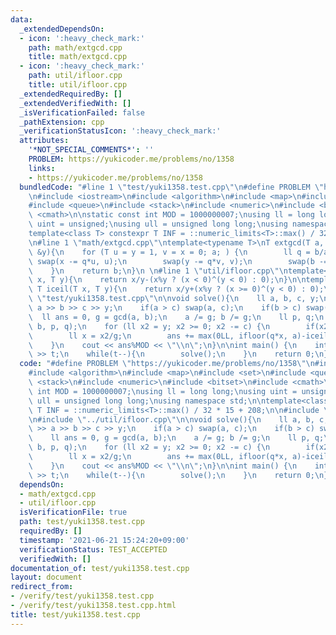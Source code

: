 ```yaml
---
data:
  _extendedDependsOn:
  - icon: ':heavy_check_mark:'
    path: math/extgcd.cpp
    title: math/extgcd.cpp
  - icon: ':heavy_check_mark:'
    path: util/ifloor.cpp
    title: util/ifloor.cpp
  _extendedRequiredBy: []
  _extendedVerifiedWith: []
  _isVerificationFailed: false
  _pathExtension: cpp
  _verificationStatusIcon: ':heavy_check_mark:'
  attributes:
    '*NOT_SPECIAL_COMMENTS*': ''
    PROBLEM: https://yukicoder.me/problems/no/1358
    links:
    - https://yukicoder.me/problems/no/1358
  bundledCode: "#line 1 \"test/yuki1358.test.cpp\"\n#define PROBLEM \"https://yukicoder.me/problems/no/1358\"\
    \n#include <iostream>\n#include <algorithm>\n#include <map>\n#include <set>\n\
    #include <queue>\n#include <stack>\n#include <numeric>\n#include <bitset>\n#include\
    \ <cmath>\n\nstatic const int MOD = 1000000007;\nusing ll = long long;\nusing\
    \ uint = unsigned;\nusing ull = unsigned long long;\nusing namespace std;\n\n\
    template<class T> constexpr T INF = ::numeric_limits<T>::max() / 32 * 15 + 208;\n\
    \n#line 1 \"math/extgcd.cpp\"\ntemplate<typename T>\nT extgcd(T a, T b, T &x ,T\
    \ &y){\n    for (T u = y = 1, v = x = 0; a; ) {\n        ll q = b/a;\n       \
    \ swap(x -= q*u, u);\n        swap(y -= q*v, v);\n        swap(b -= q*a, a);\n\
    \    }\n    return b;\n}\n \n#line 1 \"util/ifloor.cpp\"\ntemplate<class T>T ifloor(T\
    \ x, T y){\n    return x/y-(x%y ? (x < 0)^(y < 0) : 0);\n}\n\ntemplate<class T>inline\
    \ T iceil(T x, T y){\n    return x/y+(x%y ? (x >= 0)^(y < 0) : 0);\n}\n#line 22\
    \ \"test/yuki1358.test.cpp\"\n\nvoid solve(){\n    ll a, b, c, y;\n    cin >>\
    \ a >> b >> c >> y;\n    if(a > c) swap(a, c);\n    if(b > c) swap(b, c);\n  \
    \  ll ans = 0, g = gcd(a, b);\n    a /= g; b /= g;\n    ll p, q;\n    extgcd(a,\
    \ b, p, q);\n    for (ll x2 = y; x2 >= 0; x2 -= c) {\n        if(x2 % g) continue;\n\
    \        ll x = x2/g;\n        ans += max(0LL, ifloor(q*x, a)-iceil(-p*x, b)+1);\n\
    \    }\n    cout << ans%MOD << \"\\n\";\n}\n\nint main() {\n    int t;\n    cin\
    \ >> t;\n    while(t--){\n        solve();\n    }\n    return 0;\n}\n"
  code: "#define PROBLEM \"https://yukicoder.me/problems/no/1358\"\n#include <iostream>\n\
    #include <algorithm>\n#include <map>\n#include <set>\n#include <queue>\n#include\
    \ <stack>\n#include <numeric>\n#include <bitset>\n#include <cmath>\n\nstatic const\
    \ int MOD = 1000000007;\nusing ll = long long;\nusing uint = unsigned;\nusing\
    \ ull = unsigned long long;\nusing namespace std;\n\ntemplate<class T> constexpr\
    \ T INF = ::numeric_limits<T>::max() / 32 * 15 + 208;\n\n#include \"../math/extgcd.cpp\"\
    \n#include \"../util/ifloor.cpp\"\n\nvoid solve(){\n    ll a, b, c, y;\n    cin\
    \ >> a >> b >> c >> y;\n    if(a > c) swap(a, c);\n    if(b > c) swap(b, c);\n\
    \    ll ans = 0, g = gcd(a, b);\n    a /= g; b /= g;\n    ll p, q;\n    extgcd(a,\
    \ b, p, q);\n    for (ll x2 = y; x2 >= 0; x2 -= c) {\n        if(x2 % g) continue;\n\
    \        ll x = x2/g;\n        ans += max(0LL, ifloor(q*x, a)-iceil(-p*x, b)+1);\n\
    \    }\n    cout << ans%MOD << \"\\n\";\n}\n\nint main() {\n    int t;\n    cin\
    \ >> t;\n    while(t--){\n        solve();\n    }\n    return 0;\n}"
  dependsOn:
  - math/extgcd.cpp
  - util/ifloor.cpp
  isVerificationFile: true
  path: test/yuki1358.test.cpp
  requiredBy: []
  timestamp: '2021-06-21 15:24:20+09:00'
  verificationStatus: TEST_ACCEPTED
  verifiedWith: []
documentation_of: test/yuki1358.test.cpp
layout: document
redirect_from:
- /verify/test/yuki1358.test.cpp
- /verify/test/yuki1358.test.cpp.html
title: test/yuki1358.test.cpp
---
```

